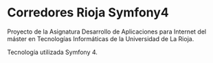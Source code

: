 # Corredores Rioja Symfony4

Proyecto de la Asignatura Desarrollo de Aplicaciones para Internet del máster en Tecnologías Informáticas de la Universidad de La Rioja. 

Tecnología utilizada Symfony 4. 
